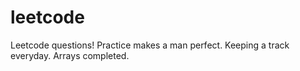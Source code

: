 # leetcode

Leetcode questions!
Practice makes a man perfect.
Keeping a track everyday.
Arrays completed.
